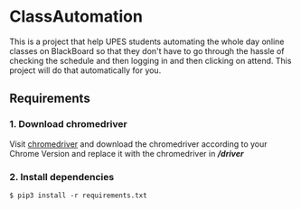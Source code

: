 # ClassAutomation

This is a project that help UPES students automating the whole day online classes on BlackBoard so that they don't have to go through the hassle of checking the schedule and then logging in and then clicking on attend.
This project will do that automatically for you.

## Requirements

### **1.**  Download chromedriver

Visit [chromedriver](https://chromedriver.chromium.org/downloads0) and download the chromedriver according to your Chrome Version and replace it with the chromedriver in **_/driver_**

### **2.** Install dependencies

```shell
$ pip3 install -r requirements.txt
```
